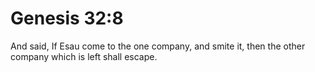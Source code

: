 # Genesis 32:8

And said, If Esau come to the one company, and smite it, then the other company which is left shall escape.